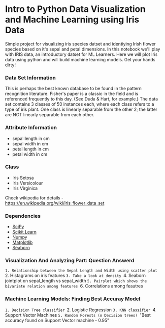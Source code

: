 # Intro to Python Data Visualization and Machine Learning using Iris Data
Simple project for visualizing iris species datset and identiying Irish flower species based on it's sepal and petal dimensions. In this notebook we'll play with IRIS data, an introductory datset for ML Learners. Here we will plot Iris data using python and will build machine learning models. Get your hands dirty!

### Data Set Information
This is perhaps the best known database to be found in the pattern recognition literature. Fisher's paper is a classic in the field and is referenced frequently to this day. (See Duda & Hart, for example.) The data set contains 3 classes of 50 instances each, where each class refers to a type of iris plant. One class is linearly separable from the other 2; the latter are NOT linearly separable from each other.

### Attribute Information
- sepal length in cm
- sepal width in cm
- petal length in cm
- petal width in cm

### Class  
- Iris Setosa 
- Iris Versicolour 
- Iris Virginica

Check wikipedia for details - https://en.wikipedia.org/wiki/Iris_flower_data_set

### Dependencies
- [SciPy](http://www.scipy.org/)
- [Scikit Learn](http://scikit-learn.org)
- [Numpy](http://www.numpy.org/)
- [Matplotlib](https://matplotlib.org/)
- [Seaborn](http://seaborn.pydata.org/)

### Visualization And Analyzing Part: Question Answerd
`1. Relationship between the Sepal Length and Width using scatter plot
`2. Histagrams on iris features
`3. Take a look at density
`4. Seaborn jointplot on sepal_length vs sepal_width
`5. Pairplot which shows the bivariate relation among features
`6. Correlations among feautres

### Machine Learning Models: Finding Best Accuray Model
`1. Decision Tree classifier
`2. Logistic Regression
`3. KNN classifier
`4. Support Vector Machines
`5. Random Forests (n Decision trees)
`"Best accuracy found on Support Vector machine - 0.95"
